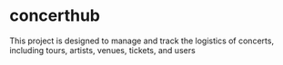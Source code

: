 # concerthub
This project is designed to manage and track the logistics of concerts, including tours, artists, venues, tickets, and users

